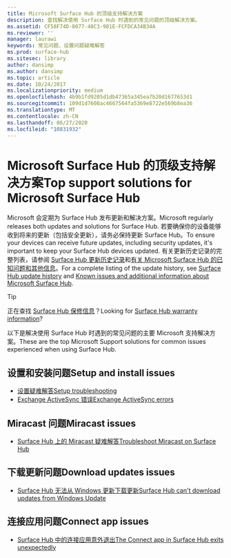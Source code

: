```yaml
---
title: Microsoft Surface Hub 的顶级支持解决方案
description: 查找解决使用 Surface Hub 时遇到的常见问题的顶级解决方案。
ms.assetid: CF58F74D-8077-48C3-981E-FCFDCA34B34A
ms.reviewer: ''
manager: laurawi
keywords: 常见问题、设置问题疑难解答
ms.prod: surface-hub
ms.sitesec: library
author: dansimp
ms.author: dansimp
ms.topic: article
ms.date: 10/24/2017
ms.localizationpriority: medium
ms.openlocfilehash: 4b9b1fd9205d1db47365a345ea7b20d1677653d1
ms.sourcegitcommit: 109d1d7608ac4667564fa5369e8722e569b8ea36
ms.translationtype: MT
ms.contentlocale: zh-CN
ms.lasthandoff: 06/27/2020
ms.locfileid: "10831932"
---
```

# <span data-ttu-id="46c66-104">Microsoft Surface Hub 的顶级支持解决方案</span><span class="sxs-lookup"><span data-stu-id="46c66-104">Top support solutions for Microsoft Surface Hub</span></span>

<span data-ttu-id="46c66-105">Microsoft 会定期为 Surface Hub 发布更新和解决方案。</span><span class="sxs-lookup"><span data-stu-id="46c66-105">Microsoft regularly releases both updates and solutions for Surface Hub.</span></span> <span data-ttu-id="46c66-106">若要确保你的设备能够收到将来的更新（包括安全更新），请务必保持更新 Surface Hub。</span><span class="sxs-lookup"><span data-stu-id="46c66-106">To ensure your devices can receive future updates, including security updates, it's important to keep your Surface Hub devices updated.</span></span> <span data-ttu-id="46c66-107">有关更新历史记录的完整列表，请参阅 [Surface Hub 更新历史记录](https://www.microsoft.com/surface/support/surface-hub/surface-hub-update-history)和[有关 Microsoft Surface Hub 的已知问题和其他信息](https://support.microsoft.com/help/4025643)。</span><span class="sxs-lookup"><span data-stu-id="46c66-107">For a complete listing of the update history, see [Surface Hub update history](https://www.microsoft.com/surface/support/surface-hub/surface-hub-update-history) and [Known issues and additional information about Microsoft Surface Hub](https://support.microsoft.com/help/4025643).</span></span>

>[!TIP]
><span data-ttu-id="46c66-108">正在查找 [Surface Hub 保修信息](https://support.microsoft.com/help/4040687/surface-surface-documents)？</span><span class="sxs-lookup"><span data-stu-id="46c66-108">Looking for [Surface Hub warranty information](https://support.microsoft.com/help/4040687/surface-surface-documents)?</span></span>

<span data-ttu-id="46c66-109">以下是解决使用 Surface Hub 时遇到的常见问题的主要 Microsoft 支持解决方案。</span><span class="sxs-lookup"><span data-stu-id="46c66-109">These are the top Microsoft Support solutions for common issues experienced when using Surface Hub.</span></span>

## <span data-ttu-id="46c66-110">设置和安装问题</span><span class="sxs-lookup"><span data-stu-id="46c66-110">Setup and install issues</span></span>

- [<span data-ttu-id="46c66-111">设置疑难解答</span><span class="sxs-lookup"><span data-stu-id="46c66-111">Setup troubleshooting</span></span>](troubleshoot-surface-hub.md#setup-troubleshooting)
- [<span data-ttu-id="46c66-112">Exchange ActiveSync 错误</span><span class="sxs-lookup"><span data-stu-id="46c66-112">Exchange ActiveSync errors</span></span>](troubleshoot-surface-hub.md#exchange-activesync-errors)

## <span data-ttu-id="46c66-113">Miracast 问题</span><span class="sxs-lookup"><span data-stu-id="46c66-113">Miracast issues</span></span>

- [<span data-ttu-id="46c66-114">Surface Hub 上的 Miracast 疑难解答</span><span class="sxs-lookup"><span data-stu-id="46c66-114">Troubleshoot Miracast on Surface Hub</span></span>](miracast-troubleshooting.md)
 
## <span data-ttu-id="46c66-115">下载更新问题</span><span class="sxs-lookup"><span data-stu-id="46c66-115">Download updates issues</span></span>

- [<span data-ttu-id="46c66-116">Surface Hub 无法从 Windows 更新下载更新</span><span class="sxs-lookup"><span data-stu-id="46c66-116">Surface Hub can't download updates from Windows Update</span></span>](https://support.microsoft.com/help/3191418/surface-hub-can-t-download-updates-from-windows-update)

## <span data-ttu-id="46c66-117">连接应用问题</span><span class="sxs-lookup"><span data-stu-id="46c66-117">Connect app issues</span></span>

- [<span data-ttu-id="46c66-118">Surface Hub 中的连接应用意外退出</span><span class="sxs-lookup"><span data-stu-id="46c66-118">The Connect app in Surface Hub exits unexpectedly</span></span>](https://support.microsoft.com/help/3157417/the-connect-app-in-surface-hub-exits-unexpectedly)


 


 






